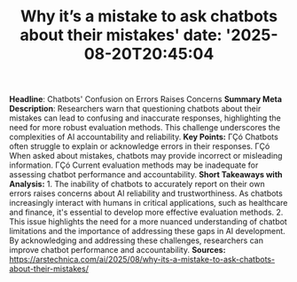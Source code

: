﻿---
title: "Why it’s a mistake to ask chatbots about their mistakes'
date: '2025-08-20T20:45:04"
category: "Markets"
summary: ""
slug: "why its a mistake to ask chatbots about their mistakes"
source_urls:
  - "https://arstechnica.com/ai/2025/08/why-its-a-mistake-to-ask-chatbots-about-their-mistakes/"
seo:
  title: "Why it’s a mistake to ask chatbots about their mistakes | Hash n Hedge'
  description: '"
  keywords: ["news", "markets", "brief"]
---
**Headline**: Chatbots' Confusion on Errors Raises Concerns  **Summary Meta Description**: Researchers warn that questioning chatbots about their mistakes can lead to confusing and inaccurate responses, highlighting the need for more robust evaluation methods. This challenge underscores the complexities of AI accountability and reliability.  **Key Points:**  ΓÇó Chatbots often struggle to explain or acknowledge errors in their responses. ΓÇó When asked about mistakes, chatbots may provide incorrect or misleading information. ΓÇó Current evaluation methods may be inadequate for assessing chatbot performance and accountability.  **Short Takeaways with Analysis:**  1. The inability of chatbots to accurately report on their own errors raises concerns about AI reliability and trustworthiness. As chatbots increasingly interact with humans in critical applications, such as healthcare and finance, it's essential to develop more effective evaluation methods. 2. This issue highlights the need for a more nuanced understanding of chatbot limitations and the importance of addressing these gaps in AI development. By acknowledging and addressing these challenges, researchers can improve chatbot performance and accountability.  **Sources:** https://arstechnica.com/ai/2025/08/why-its-a-mistake-to-ask-chatbots-about-their-mistakes/ 
